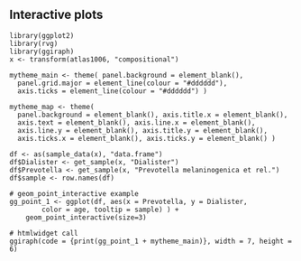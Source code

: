 <!--
  %\VignetteEngine{knitr::rmarkdown}
  %\VignetteIndexEntry{microbiome tutorial - Interactive}
  %\usepackage[utf8]{inputenc}
  %\VignetteEncoding{UTF-8}  
-->
Interactive plots
-----------------

    library(ggplot2)
    library(rvg)
    library(ggiraph)
    x <- transform(atlas1006, "compositional")

    mytheme_main <- theme( panel.background = element_blank(), 
      panel.grid.major = element_line(colour = "#dddddd"), 
      axis.ticks = element_line(colour = "#dddddd") )

    mytheme_map <- theme(
      panel.background = element_blank(), axis.title.x = element_blank(),
      axis.text = element_blank(), axis.line.x = element_blank(),
      axis.line.y = element_blank(), axis.title.y = element_blank(),
      axis.ticks.x = element_blank(), axis.ticks.y = element_blank() )

    df <- as(sample_data(x), "data.frame")
    df$Dialister <- get_sample(x, "Dialister")
    df$Prevotella <- get_sample(x, "Prevotella melaninogenica et rel.")
    df$sample <- row.names(df)

    # geom_point_interactive example
    gg_point_1 <- ggplot(df, aes(x = Prevotella, y = Dialister, 
            color = age, tooltip = sample) ) + 
        geom_point_interactive(size=3)

    # htmlwidget call
    ggiraph(code = {print(gg_point_1 + mytheme_main)}, width = 7, height = 6)

